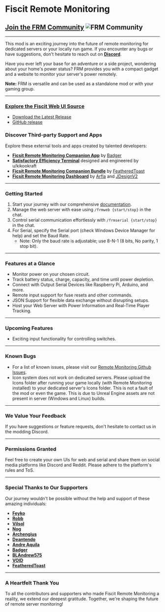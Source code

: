 # **Fiscit Remote Monitoring**

## [Join the FRM Community](https://discord.gg/c6446HTHpu) ![FRM Community](https://img.shields.io/discord/1142919853053841488?style=for-the-badge&logo=discord)

---

This mod is an exciting journey into the future of remote monitoring for dedicated servers or your locally run game. If you encounter any bugs or have suggestions, don't hesitate to reach out on [**Discord**](https://discord.gg/c6446HTHpu).

Have you ever left your base for an adventure or a side project, wondering about your home's power status? FRM provides you with a compact gadget and a website to monitor your server's power remotely.

**Note:** FRM is versatile and can be used as a standalone mod or with your gaming group.

---

### [Explore the Fiscit Web UI Source](https://github.com/GalaxyVOID/FRM-s-WebUI-Source)
- [Download the Latest Release](https://github.com/GalaxyVOID/FRM-s-WebUI-Source/releases/latest) 
- [GitHub release](https://img.shields.io/github/v/release/GalaxyVOID/FRM-s-WebUI-Source?style=for-the-badge&logo=github)

### **Discover Third-party Support and Apps**

Explore these external tools and apps created by talented developers:

- [**Ficsit Remote Monitoring Companion App**](https://github.com/AP-Hunt/FicsitRemoteMonitoringCompanion/releases/) by [Badger](https://discordapp.com/users/186896287856197633)
- [**Satisfactory Efficiency Terminal**](https://github.com/kikookraft/satisfactory-efficiency-terminal) designed and engineered by u/kikookraft
- [**Ficsit Remote Monitoring Companion Bundle**](https://github.com/featheredtoast/satisfactory-monitoring) by [FeatheredToast](https://discordapp.com/users/130401633564753920)
- [**Ficsit Remote Monitoring Dashboard**](https://github.com/Jonathan-Hofmann/ficsit-remote-monitoring-dasboard) by [Arfla](https://discordapp.com/users/354294231134633987) and [JDesignV2](https://discordapp.com/users/402899414785720322)

---

### **Getting Started**

1. Start your journey with our comprehensive [documentation](https://docs.ficsit.app/ficsitremotemonitoring/latest/).
2. Manage the web server with ease using `/frmweb {start/stop}` in the chat.
3. Control serial communication effortlessly with `/frmserial {start/stop}` in the chat.
4. For Serial, specify the Serial port (check Windows Device Manager for help) and set the Baud Rate.
   - Note: Only the baud rate is adjustable; use 8-N-1 (8 bits, No parity, 1 stop bit).

---

### **Features at a Glance**

- Monitor power on your chosen circuit.
- Track battery status, charge, capacity, and time until power depletion.
- Connect with Output Serial Devices like Raspberry Pi, Arduino, and more.
- Remote input support for fuse resets and other commands.
- JSON Support for flexible data exchange without disrupting setups.
- Host your Web Server with Power Information and Real-Time Player Tracking.

---

### **Upcoming Features**

- Exciting input functionality for controlling switches.

---

### **Known Bugs**

- For a list of known issues, please visit our [Remote Monitoring Github Issues](https://github.com/porisius/FicsitRemoteMonitoring/issues).
- Icon system does not work on dedicated servers. Please upload the Icons folder after running your game locally (with Remote Monitoring installed) to your dedicated server's Icons folder. This is not a fault of the mod or even the game. This is due to Unreal Engine assets are not present in server (Windows and Linux) builds.

---

### **We Value Your Feedback**

If you have suggestions or feature requests, don't hesitate to contact us in the modding Discord.

---

### **Permissions Granted**

Feel free to create your own UIs for web and serial and share them on social media platforms like Discord and Reddit. Please adhere to the platform's rules and ToS.

---

### **Special Thanks to Our Supporters**

Our journey wouldn't be possible without the help and support of these amazing individuals:

- [**Feyko**](https://discordapp.com/users/227473074616795137)
- [**Robb**](https://discordapp.com/users/187385442549628928)
- [**Vilsol**](https://discordapp.com/users/135134753534771201)
- [**Nog**](https://discordapp.com/users/277050857852370944)
- [**Archengius**](https://discordapp.com/users/163955176313585666)
- [**Deantendo**](https://discordapp.com/users/293484684787056640)
- [**Andre Aquila**](https://discordapp.com/users/294943551605702667)
- [**Badger**](https://discordapp.com/users/186896287856197633)
- [**BLAndrew575**](https://discordapp.com/users/509759568037937152)
- [**VOID**](https://discordapp.com/users/212243828831289344)
- [**FeatheredToast**](https://discordapp.com/users/130401633564753920)

---

### **A Heartfelt Thank You**

To all the contributors and supporters who made Fiscit Remote Monitoring a reality, we extend our deepest gratitude. Together, we're shaping the future of remote server monitoring!

